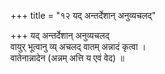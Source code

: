 +++
title = "१२ यद् अन्तर्देशान् अनुव्यचलद्"

+++
यद् अन्तर्देशान् अनुव्यचलद्  
वायुर् भूत्वानु व्य् अचलद् वातम् अन्नादं कृत्वा ।  
वातेनान्नादेन (अन्नम् अत्ति य एवं वेद) ॥